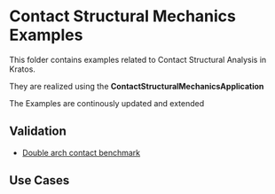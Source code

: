# Contact Structural Mechanics Examples

This folder contains examples related to Contact Structural Analysis in Kratos.

They are realized using the __ContactStructuralMechanicsApplication__

The Examples are continously updated and extended

## Validation
- [Double arch contact benchmark](validation/double_arch/README.md)

## Use Cases




